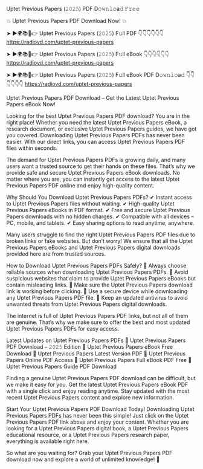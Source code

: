 Uptet Previous Papers (𝟸𝟶𝟸𝟻) PDF D𝚘𝚠𝚗𝚕𝚘a𝚍 𝙵𝚛𝚎𝚎

💥 Uptet Previous Papers PDF Download Now! 💥

➤ ►🌍📚📱👉 Uptet Previous Papers (𝟸𝟶𝟸𝟻) F𝚞ll PDF 👇👇👇👇👇👇
https://radiovd.com/uptet-previous-papers

➤ ►🌍📚📱👉 Uptet Previous Papers (𝟸𝟶𝟸𝟻) F𝚞ll eBook 👇👇👇👇👇👇
https://radiovd.com/uptet-previous-papers

➤ ►🌍📚📱👉 Uptet Previous Papers (𝟸𝟶𝟸𝟻) F𝚞ll eBook PDF D𝚘𝚠𝚗𝚕𝚘a𝚍 👇👇👇👇👇👇
https://radiovd.com/uptet-previous-papers

Uptet Previous Papers PDF Download – Get the Latest Uptet Previous Papers eBook Now!

Looking for the best Uptet Previous Papers PDF download? You are in the right place! Whether you need the latest Uptet Previous Papers eBook, a research document, or exclusive Uptet Previous Papers guides, we have got you covered. Downloading Uptet Previous Papers PDFs has never been easier. With our direct links, you can access Uptet Previous Papers PDF files within seconds.

The demand for Uptet Previous Papers PDFs is growing daily, and many users want a trusted source to get their hands on these files. That’s why we provide safe and secure Uptet Previous Papers eBook downloads. No matter where you are, you can instantly get access to the latest Uptet Previous Papers PDF online and enjoy high-quality content.

Why Should You Download Uptet Previous Papers PDFs?
✔ Instant access to Uptet Previous Papers files without waiting.
✔ High-quality Uptet Previous Papers eBooks in PDF format.
✔ Free and secure Uptet Previous Papers downloads with no hidden charges.
✔ Compatible with all devices – PC, mobile, and tablets.
✔ Easy sharing options to read anytime, anywhere.

Many users struggle to find the right Uptet Previous Papers PDF files due to broken links or fake websites. But don’t worry! We ensure that all the Uptet Previous Papers eBooks and Uptet Previous Papers digital downloads provided here are from trusted sources.

How to Download Uptet Previous Papers PDFs Safely?
📌 Always choose reliable sources when downloading Uptet Previous Papers PDFs.
📌 Avoid suspicious websites that claim to provide Uptet Previous Papers eBooks but contain misleading links.
📌 Make sure the Uptet Previous Papers download link is working before clicking.
📌 Use a secure device while downloading any Uptet Previous Papers PDF file.
📌 Keep an updated antivirus to avoid unwanted threats from Uptet Previous Papers digital downloads.

The internet is full of Uptet Previous Papers PDF links, but not all of them are genuine. That’s why we make sure to offer the best and most updated Uptet Previous Papers PDFs for easy access.

Latest Updates on Uptet Previous Papers PDFs
🔹 Uptet Previous Papers PDF Download – 𝟸𝟶𝟸𝟻 Edition
🔹 Uptet Previous Papers eBook Free Download
🔹 Uptet Previous Papers Latest Version PDF
🔹 Uptet Previous Papers Online PDF Access
🔹 Uptet Previous Papers Full eBook PDF Free
🔹 Uptet Previous Papers Guide PDF Download

Finding a genuine Uptet Previous Papers PDF download can be difficult, but we make it easy for you. Get the latest Uptet Previous Papers eBook PDF with a single click and enjoy reading anytime. Stay updated with the most recent Uptet Previous Papers content and explore new information.

Start Your Uptet Previous Papers PDF Download Today!
Downloading Uptet Previous Papers PDFs has never been this simple! Just click on the Uptet Previous Papers PDF link above and enjoy your content. Whether you are looking for a Uptet Previous Papers digital book, a Uptet Previous Papers educational resource, or a Uptet Previous Papers research paper, everything is available right here.

So what are you waiting for? Grab your Uptet Previous Papers PDF download now and explore a world of unlimited knowledge! 🚀